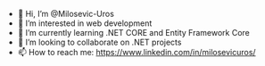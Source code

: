 - 👋 Hi, I’m @Milosevic-Uros
- 👀 I’m interested in web development 
- 🌱 I’m currently learning .NET CORE and Entity Framework Core
- 💞️ I’m looking to collaborate on .NET projects
- 📫 How to reach me: https://www.linkedin.com/in/milosevicuros/


